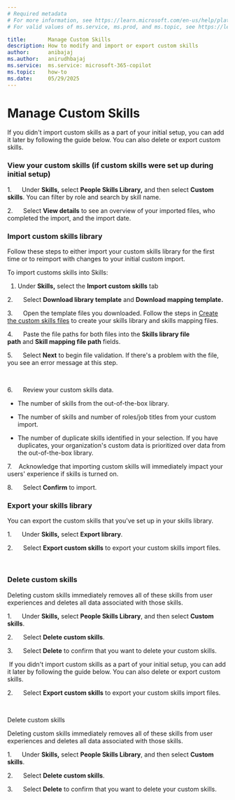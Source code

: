 ```yaml
---
# Required metadata
# For more information, see https://learn.microsoft.com/en-us/help/platform/learn-editor-add-metadata
# For valid values of ms.service, ms.prod, and ms.topic, see https://learn.microsoft.com/en-us/help/platform/metadata-taxonomies

title:       Manage Custom Skills
description: How to modify and import or export custom skills
author:      anibajaj 
ms.author:   anirudhbajaj
ms.service:  ms.service: microsoft-365-copilot
ms.topic:    how-to
ms.date:     05/29/2025
---
```


# Manage Custom Skills

If you didn't import custom skills as a part of your initial setup, you can add it later by following the guide below. You can also delete or export custom skills.



### View your custom skills (if custom skills were set up during initial setup)

1.      Under **Skills,** select **People Skills Library,** and then select **Custom skills**. You can filter by role and search by skill name.

2.      Select **View details** to see an overview of your imported files, who completed the import, and the import date.

### Import custom skills library

Follow these steps to either import your custom skills library for the first time or to reimport with changes to your initial custom import.



To import customs skills into Skills:

1. Under **Skills,** select the **Import custom skills** tab

2.      Select **Download library template** and **Download mapping template.**

3.      Open the template files you downloaded. Follow the steps in [Create the custom skills files](/viva/skills/skills-get-started) to create your skills library and skills mapping files.

4.      Paste the file paths for both files into the **Skills library file path** and **Skill mapping file path** fields.

5.      Select **Next** to begin file validation. If there's a problem with the file, you see an error message at this step.

 



6.      Review your custom skills data.

- The number of skills from the out-of-the-box library.

- The number of skills and number of roles/job titles from your custom import.

- The number of duplicate skills identified in your selection. If you have duplicates, your organization's custom data is prioritized over data from the out-of-the-box library.

7.    Acknowledge that importing custom skills will immediately impact your users' experience if skills is turned on.

8.      Select **Confirm** to import.



### Export your skills library

You can export the custom skills that you've set up in your skills library.

1.      Under **Skills,** select **Export library**.

2.      Select **Export custom skills** to export your custom skills import files.

 



### Delete custom skills

Deleting custom skills immediately removes all of these skills from user experiences and deletes all data associated with those skills.

1.      Under **Skills,** select **People Skills Library**, and then select **Custom skills**.

2.      Select **Delete custom skills**.

3.      Select **Delete** to confirm that you want to delete your custom skills.

 If you didn't import custom skills as a part of your initial setup, you can add it later by following the guide below. You can also delete or export custom skills.

2.      Select **Export custom skills** to export your custom skills import files.

 



Delete custom skills

Deleting custom skills immediately removes all of these skills from user experiences and deletes all data associated with those skills.

1.      Under **Skills,** select **People Skills Library**, and then select **Custom skills**.

2.      Select **Delete custom skills**.

3.      Select **Delete** to confirm that you want to delete your custom skills.

 



